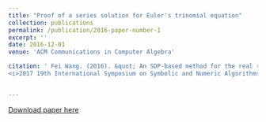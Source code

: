 ```yaml
---
title: "Proof of a series solution for Euler's trinomial equation"
collection: publications
permalink: /publication/2016-paper-number-1
excerpt: ''
date: 2016-12-01
venue: 'ACM Communications in Computer Algebra'

citation: ' Fei Wang. (2016). &quot; An SDP-based method for the real radical ideal membership test. &quot; 
<i>2017 19th International Symposium on Symbolic and Numeric Algorithms for Scientific Computing</i>.  Pages 86-93.'


---
```


[Download paper here](https://doi.org/10.1145/3055282.3055284)
